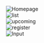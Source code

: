 ![Homepage](https://user-images.githubusercontent.com/48469274/134031865-d6a824ef-3dec-4b97-9c9e-301cb0f1b946.png)
<br/>
![list](https://user-images.githubusercontent.com/48469274/134032114-5b0e8d70-3462-4f1f-867e-6ee8004a4474.png)
<br/>
![upcoming](https://user-images.githubusercontent.com/48469274/134032174-03d770bc-c960-4b5c-ad5a-06908b4e1071.png)
<br/>
![register](https://user-images.githubusercontent.com/48469274/134032196-0dda4442-68f3-4de5-a823-a6ec5a30b730.png)
<br/>
![Input](https://user-images.githubusercontent.com/48469274/134032220-19039583-4bf4-44b2-aef3-8b478c55cec0.png)



